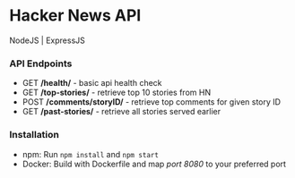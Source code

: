 Hacker News API
=
NodeJS | ExpressJS

### API Endpoints
- GET **/health/** - basic api health check
- GET **/top-stories/** - retrieve top 10 stories from HN
- POST **/comments/storyID/** - retrieve top comments for given story ID
- GET **/past-stories/** - retrieve all stories served earlier

### Installation
- npm: Run `npm install` and `npm start`
- Docker: Build with Dockerfile and map _port 8080_ to your preferred port
